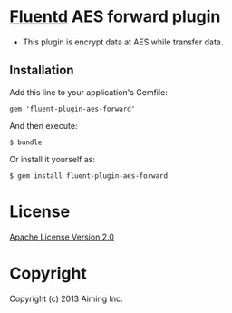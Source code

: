 # [Fluentd](http://fluentd.org) AES forward plugin

- This plugin is encrypt data at AES while transfer data.

## Installation

Add this line to your application's Gemfile:

    gem 'fluent-plugin-aes-forward'

And then execute:

    $ bundle

Or install it yourself as:

    $ gem install fluent-plugin-aes-forward

# License

[Apache License Version 2.0](http://www.apache.org/licenses/LICENSE-2.0)

# Copyright

Copyright (c) 2013 Aiming Inc.
